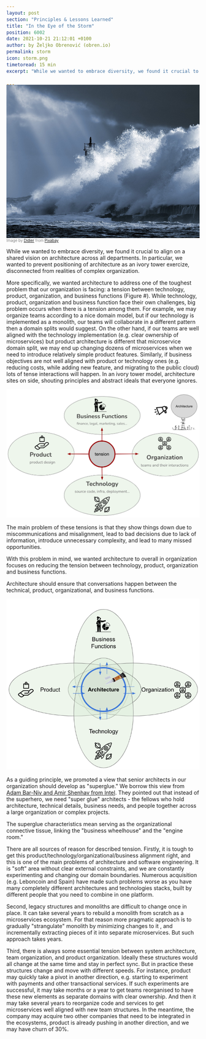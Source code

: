 ```yaml
---
layout: post
section: "Principles & Lessons Learned"
title: "In the Eye of the Storm"
position: 6002
date: 2021-10-21 21:12:01 +0100
author: by Željko Obrenović (obren.io)
permalink: storm
icon: storm.png
timetoread: 15 min
excerpt: "While we wanted to embrace diversity, we found it crucial to align on a shared vision on architecture across all departments. In particular, we wanted to prevent positioning of architecture as an ivory tower exercize, disconnected from realities of complex organization."

---
```

<img style="margin-top: -20px; width: 100%; height: 400px; object-fit: cover" 
     src="assets/images/arch/storm-g90b7263c8_1920.jpg">
<div style="font-size: 70%; margin-top: -16px; color: grey; margin-bottom: 12px">
Image by <a href="https://pixabay.com/users/fiquetdidier1-25748628/?utm_source=link-attribution&amp;utm_medium=referral&amp;utm_campaign=image&amp;utm_content=7018311">Didier</a> from <a href="https://pixabay.com//?utm_source=link-attribution&amp;utm_medium=referral&amp;utm_campaign=image&amp;utm_content=7018311">Pixabay</a>
</div>



While we wanted to embrace diversity, we found it crucial to align on a shared vision on architecture across all departments. In particular, we wanted to prevent positioning of architecture as an ivory tower exercize, disconnected from realities of complex organization.

More specifically, we wanted architecture to address one of the toughest problem that our organization is facing: a tension between technology, product, organization, and business functions (Figure #). While technology, product, organization and business function face their own challenges, big problem occurs when there is a tension among them. For example, we may organize teams according to a nice domain model, but if our technology is implemented as a monolith, our teams will collaborate in a different pattern then a domain splits would suggest. On the other hand, if our teams are well aligned with the technology implementation (e.g. clear ownership of microservices) but product architecture is different that microservice domain split, we may end up changing dozens of microservices when we need to introduce relatively simple product features. Similarly, if business objectives are not well aligned with product or technology ones (e.g. reducing costs, while adding new feature, and migrating to the public cloud) lots of tense interactions will happen. In an ivory tower model, architecture sites on side, shouting principles and abstract ideals that everyone ignores.

![](assets/images/tension.png)

The main problem of these tensions is that they show things down due to miscommunications and misalignment, lead to bad decisions  due to lack of information, introduce unnecessary complexity, and lead to many missed opportunities.

With this problem in mind, we wanted architecture to overall in organization focuses on reducing the tension between technology, product, organization and business functions.

Architecture should ensure that conversations happen between the technical, product, organizational, and business functions.

![](assets/images/tension-architecture.png)

As a guiding principle, we promoted a view that senior architects in our organization should develop as "superglue." We borrow this view from [Adam Bar-Niv and Amir Shenhav from Intel](https://resources.sei.cmu.edu/library/asset-view.cfm?assetID=454541). They pointed out that instead of the superhero, we need "super glue" architects - the fellows who hold architecture, technical details, business needs, and people together across a large organization or complex projects.

The superglue characteristics mean serving as the organizational connective tissue, linking the "business wheelhouse" and the "engine room."

There are all sources of reason for described tension. Firstly, it is tough to get this product/technology/organizational/business alignment right, and this is one of the main problems of architecture and software engineering. It is "soft" area without clear external constraints, and we are constantly experimenting and changing our domain boundaries. Numerous acquisition (e.g. Leboncoin and Spain) have made such problems worse as you have many completely different architectures and technologies stacks, built by different people that you need to combine in one platform.

Second, legacy structures and monoliths are difficult to change once in place. It can take several years to rebuild a monolith from scratch as a microservices ecosystem. For that reason more pragmatic approach is to gradually "strangulate" monolith by minimizing changes to it , and incrementally extracting pieces of it into separate microservices. But such approach takes years.

Third, there is always some essential tension between system architecture, team organization, and product organization. Ideally these structures would all change at the same time and stay in perfect sync. But in practice these structures change and move with different speeds. For instance, product may quickly take a pivot in another direction, e.g. starting to experiment with payments and other transactional services. If such experiments are successful, it may take months or a year to get teams reorganised to have these new elements as separate domains with clear ownership. And then it may take several years to reorganize code and services to get microservices well aligned with new team structures. In the meantime, the company may acquire two other companies that need to be integrated in the ecosystems, product is already pushing in another direction, and we may have churn of 30%.
